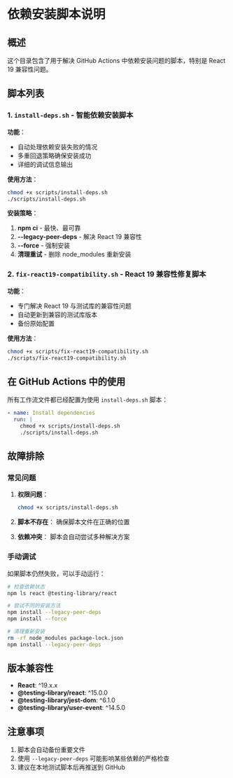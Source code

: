 # 依赖安装脚本说明

## 概述

这个目录包含了用于解决 GitHub Actions 中依赖安装问题的脚本，特别是 React 19 兼容性问题。

## 脚本列表

### 1. `install-deps.sh` - 智能依赖安装脚本

**功能**：
- 自动处理依赖安装失败的情况
- 多重回退策略确保安装成功
- 详细的调试信息输出

**使用方法**：
```bash
chmod +x scripts/install-deps.sh
./scripts/install-deps.sh
```

**安装策略**：
1. **npm ci** - 最快、最可靠
2. **--legacy-peer-deps** - 解决 React 19 兼容性
3. **--force** - 强制安装
4. **清理重试** - 删除 node_modules 重新安装

### 2. `fix-react19-compatibility.sh` - React 19 兼容性修复脚本

**功能**：
- 专门解决 React 19 与测试库的兼容性问题
- 自动更新到兼容的测试库版本
- 备份原始配置

**使用方法**：
```bash
chmod +x scripts/fix-react19-compatibility.sh
./scripts/fix-react19-compatibility.sh
```

## 在 GitHub Actions 中的使用

所有工作流文件都已经配置为使用 `install-deps.sh` 脚本：

```yaml
- name: Install dependencies
  run: |
    chmod +x scripts/install-deps.sh
    ./scripts/install-deps.sh
```

## 故障排除

### 常见问题

1. **权限问题**：
   ```bash
   chmod +x scripts/install-deps.sh
   ```

2. **脚本不存在**：
   确保脚本文件在正确的位置

3. **依赖冲突**：
   脚本会自动尝试多种解决方案

### 手动调试

如果脚本仍然失败，可以手动运行：

```bash
# 检查依赖状态
npm ls react @testing-library/react

# 尝试不同的安装方法
npm install --legacy-peer-deps
npm install --force

# 清理重新安装
rm -rf node_modules package-lock.json
npm install --legacy-peer-deps
```

## 版本兼容性

- **React**: ^19.x.x
- **@testing-library/react**: ^15.0.0
- **@testing-library/jest-dom**: ^6.1.0
- **@testing-library/user-event**: ^14.5.0

## 注意事项

1. 脚本会自动备份重要文件
2. 使用 `--legacy-peer-deps` 可能影响某些依赖的严格检查
3. 建议在本地测试脚本后再推送到 GitHub
